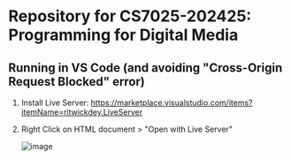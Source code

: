 # Repository for CS7025-202425: Programming for Digital Media

## Running in VS Code (and avoiding "Cross-Origin Request Blocked" error)

1. Install Live Server: https://marketplace.visualstudio.com/items?itemName=ritwickdey.LiveServer

2. Right Click on HTML document > "Open with Live Server"
   
   ![image](https://github.com/user-attachments/assets/7b04b194-d6fb-4165-bd06-17be299ecc01)
